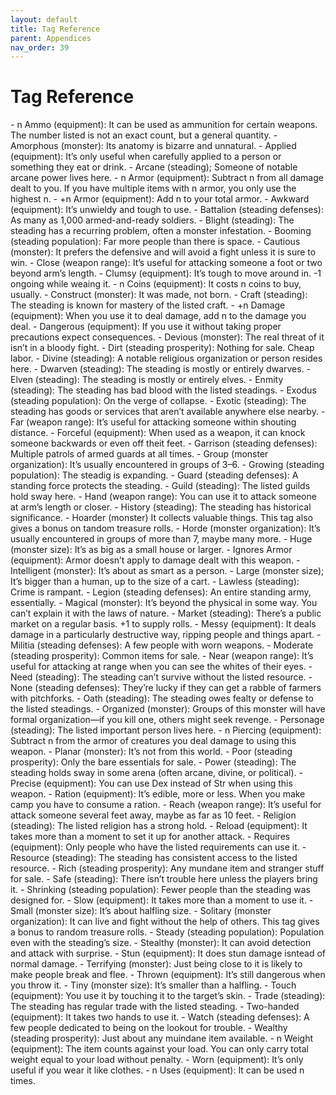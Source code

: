 ```yaml
---
layout: default
title: Tag Reference
parent: Appendices
nav_order: 39
---
```

# Tag Reference

<a id="Ammo">
- n Ammo (equipment): It can be used as ammunition for certain weapons. The number listed is not an exact count, but a general quantity.
</a>
<a id="Amorphous">
- Amorphous (monster): Its anatomy is bizarre and unnatural.
</a>
<a id="Applied">
- Applied (equipment): It’s only useful when carefully applied to a person or something they eat or drink.
</a>
- Arcane (steading); Someone of notable arcane power lives here.
- n Armor (equipment): Subtract n from all damage dealt to you. If you have multiple items with n armor, you only use the highest n.
- +n Armor (equipment): Add n to your total armor.
- Awkward (equipment): It’s unwieldy and tough to use.
- Battalion (steading defenses): As many as 1,000 armed-and-ready soldiers.
- Blight (steading): The steading has a recurring problem, often a monster infestation.
- Booming (steading population): Far more people than there is space.
- Cautious (monster): It prefers the defensive and will avoid a fight unless it is sure to win.
- Close (weapon range): It’s useful for attacking someone a foot or two beyond arm’s length.
- Clumsy (equipment): It’s tough to move around in. -1 ongoing while weaing it.
- n Coins (equipment): It costs n coins to buy, usually.
- Construct (monster): It was made, not born.
- Craft (steading): The steading is known for mastery of the listed craft.
- +n Damage (equipment): When you use it to deal damage, add n to the damage you deal.
- Dangerous (equipment): If you use it without taking proper precautions expect consequences.
- Devious (monster): The real threat of it isn’t in a bloody fight.
- Dirt (steading prosperity): Nothing for sale. Cheap labor.
- Divine (steading): A notable religious organization or person resides here.
- Dwarven (steading): The steading is mostly or entirely dwarves.
- Elven (steading): The steading is mostly or entirely elves.
- Enmity (steading): The steading has bad blood with the listed steadings.
- Exodus (steading population): On the verge of collapse.
- Exotic (steading): The steading has goods or services that aren’t available anywhere else nearby.
- Far (weapon range): It’s useful for attacking someone within shouting distance.
- Forceful (equipment): When used as a weapon, it can knock someone backwards or even off theit feet.
- Garrison (steading defenses): Multiple patrols of armed guards at all times.
- Group (monster organization): It’s usually encountered in groups of 3–6.
- Growing (steading population): The steadig is expanding.
- Guard (steading defenses): A standing force protects the steading.
- Guild (steading): The listed guilds hold sway here.
- Hand (weapon range): You can use it to attack someone at arm’s length or closer.
- History (steading): The steading has historical significance.
- Hoarder (monster) It collects valuable things. This tag also gives a bonus on tandom treasure rolls.
- Horde (monster organization): It’s usually encountered in groups of more than 7, maybe many more.
- Huge (monster size): It’s as big as a small house or larger.
- Ignores Armor (equipment): Armor doesn’t apply to damage dealt with this weapon.
- Intelligent (monster): It’s about as smart as a person.
- Large (monster size); It’s bigger than a human, up to the size of a cart.
- Lawless (steading): Crime is rampant.
- Legion (steading defenses): An entire standing army, essentially.
- Magical (monster): It’s beyond the physical in some way. You can’t explain it with the laws of nature.
- Market (steading): There’s a public market on a regular basis. +1 to supply rolls.
- Messy (equipment): It deals damage in a particularly destructive way, ripping people and things apart.
- Militia (steading defenses): A few people with worn weapons.
- Moderate (steading prosperity): Common items for sale.
- Near (weapon range): It’s useful for attacking at range when you can see the whites of their eyes.
- Need (steading): The steading can’t survive without the listed resource.
- None (steading defenses): They’re lucky if they can get a rabble of farmers with pitchforks.
- Oath (steading): The steading owes fealty or defense to the listed steadings.
- Organized (monster): Groups of this monster will have formal organization—if you kill one, others might seek revenge.
- Personage (steading): The listed important person lives here.
- n Piercing (equipment): Subtract n from the armor of creatures you deal damage to using this weapon.
- Planar (monster): It’s not from this world.
- Poor (steading prosperity): Only the bare essentials for sale.
- Power (steading): The steading holds sway in some arena (often arcane, divine, or political).
- Precise (equipment): You can use Dex instead of Str when using this weapon.
- Ration (equipment): It’s edible, more or less. When you make camp you have to consume a ration.
- Reach (weapon range): It’s useful for attack someone several feet away, maybe as far as 10 feet.
- Religion (steading): The listed religion has a strong hold.
- Reload (equipment): It takes more than a moment to set it up for another attack.
- Requires (equipment): Only people who have the listed requirements can use it.
- Resource (steading): The steading has consistent access to the listed resource.
- Rich (steading prosperity): Any mundane item and stranger stuff for sale.
- Safe (steading): There isn’t trouble here unless the players bring it.
- Shrinking (steading population): Fewer people than the steading was designed for.
- Slow (equipment): It takes more than a moment to use it.
- Small (monster size): It’s about halfling size.
- Solitary (monster organization): It can live and fight without the help of others. This tag gives a bonus to random treasure rolls.
- Steady (steading population): Population even with the steading’s size.
- Stealthy (monster): It can avoid detection and attack with surprise.
- Stun (equipment): It does stun damage isntead of normal damage.
- Terrifying (monster): Just being close to it is likely to make people break and flee.
- Thrown (equipment): It’s still dangerous when you throw it.
- Tiny (monster size): It’s smaller than a halfling.
- Touch (equipment): You use it by touching it to the target’s skin.
- Trade (steading): The steading has regular trade with the listed steading.
- Two-handed (equipment): It takes two hands to use it.
- Watch (steading defenses): A few people dedicated to being on the lookout for trouble.
- Wealthy (steading prosperity): Just about any muindane item available.
- n Weight (equipment): The item counts against your load. You can only carry total weight equal to your load without penalty.
- Worn (equipment): It’s only useful if you wear it like clothes.
- n Uses (equipment): It can be used n times.
